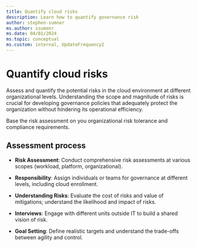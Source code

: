 ```yaml
---
title: Quantify cloud risks
description: Learn how to quantify governance risk
author: stephen-sumner
ms.author: ssumenr
ms.date: 04/01/2024
ms.topic: conceptual
ms.custom: internal, UpdateFrequency2
---
```


# Quantify cloud risks

Assess and quantify the potential risks in the cloud environment at different organizational levels. Understanding the scope and magnitude of risks is crucial for developing governance policies that adequately protect the organization without hindering its operational efficiency.

Base the risk assessment on you organizational risk tolerance and compliance requirements.

## Assessment process

- **Risk Assessment**: Conduct comprehensive risk assessments at various scopes (workload, platform, organizational).

- **Responsibility**: Assign individuals or teams for governance at different levels, including cloud enrollment.

- **Understanding Risks**: Evaluate the cost of risks and value of mitigations; understand the likelihood and impact of risks.

- **Interviews**: Engage with different units outside IT to build a shared vision of risk.

- **Goal Setting**: Define realistic targets and understand the trade-offs between agility and control.